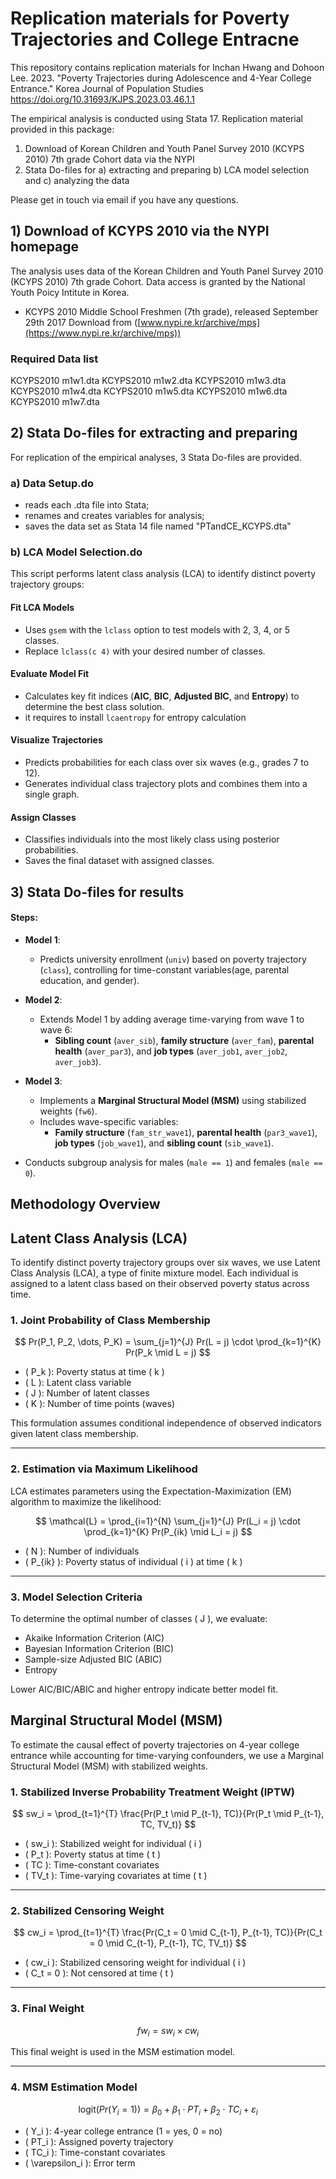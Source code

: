# Replication materials for Poverty Trajectories and College Entracne

This repository contains replication materials for Inchan Hwang and Dohoon Lee. 2023. "Poverty Trajectories during Adolescence and 4-Year College Entrance." Korea Journal of Population Studies https://doi.org/10.31693/KJPS.2023.03.46.1.1

The empirical analysis is conducted using Stata 17. Replication material provided in this package:

1. Download of Korean Children and Youth Panel Survey 2010 (KCYPS 2010) 7th grade Cohort data via the NYPI
2. Stata Do-files for a) extracting and preparing b) LCA model selection and c) analyzing the data

Please get in touch via email if you have any questions.

## 1) Download of KCYPS 2010 via the NYPI homepage

The analysis uses data of the Korean Children and Youth Panel Survey 2010 (KCYPS 2010) 7th grade Cohort. Data access is granted by the National Youth Poicy Intitute in Korea.

- KCYPS 2010 Middle School Freshmen (7th grade), released September 29th 2017
Download from ([www.nypi.re.kr/archive/mps](https://www.nypi.re.kr/archive/mps))

### Required Data list

KCYPS2010 m1w1.dta
KCYPS2010 m1w2.dta
KCYPS2010 m1w3.dta
KCYPS2010 m1w4.dta
KCYPS2010 m1w5.dta
KCYPS2010 m1w6.dta
KCYPS2010 m1w7.dta

## 2) Stata Do-files for extracting and preparing

For replication of the empirical analyses, 3 Stata Do-files are provided.

### a) Data Setup.do

- reads each .dta file into Stata;
- renames and creates variables for analysis;
- saves the data set as Stata 14 file named "PTandCE_KCYPS.dta"

### b) LCA Model Selection.do

This script performs latent class analysis (LCA) to identify distinct poverty trajectory groups:

#### Fit LCA Models
- Uses `gsem` with the `lclass` option to test models with 2, 3, 4, or 5 classes.
- Replace `lclass(c 4)` with your desired number of classes.

#### Evaluate Model Fit
- Calculates key fit indices (**AIC**, **BIC**, **Adjusted BIC**, and **Entropy**) to determine the best class solution.
- it requires to install `lcaentropy` for entropy calculation

#### Visualize Trajectories
- Predicts probabilities for each class over six waves (e.g., grades 7 to 12).
- Generates individual class trajectory plots and combines them into a single graph.

#### Assign Classes
- Classifies individuals into the most likely class using posterior probabilities.
- Saves the final dataset with assigned classes.

## 3) Stata Do-files for results

#### Steps:
- **Model 1**:  
  - Predicts university enrollment (`univ`) based on poverty trajectory (`class`), controlling for time-constant variables(age, parental education, and gender).

- **Model 2**:  
  - Extends Model 1 by adding average time-varying from wave 1 to wave 6:
    - **Sibling count** (`aver_sib`), **family structure** (`aver_fam`), **parental health** (`aver_par3`), and **job types** (`aver_job1`, `aver_job2`, `aver_job3`).

- **Model 3**:  
  - Implements a **Marginal Structural Model (MSM)** using stabilized weights (`fw6`).
  - Includes wave-specific variables:
    - **Family structure** (`fam_str_wave1`), **parental health** (`par3_wave1`), **job types** (`job_wave1`), and **sibling count** (`sib_wave1`).
  
- Conducts subgroup analysis for males (`male == 1`) and females (`male == 0`).


## Methodology Overview

## Latent Class Analysis (LCA)

To identify distinct poverty trajectory groups over six waves, we use Latent Class Analysis (LCA), a type of finite mixture model. Each individual is assigned to a latent class based on their observed poverty status across time.

### 1. Joint Probability of Class Membership

$$
Pr(P_1, P_2, \dots, P_K) = \sum_{j=1}^{J} Pr(L = j) \cdot \prod_{k=1}^{K} Pr(P_k \mid L = j)
$$

- \( P_k \): Poverty status at time \( k \)  
- \( L \): Latent class variable  
- \( J \): Number of latent classes  
- \( K \): Number of time points (waves)

This formulation assumes conditional independence of observed indicators given latent class membership.

---

### 2. Estimation via Maximum Likelihood

LCA estimates parameters using the Expectation-Maximization (EM) algorithm to maximize the likelihood:

$$
\mathcal{L} = \prod_{i=1}^{N} \sum_{j=1}^{J} Pr(L_i = j) \cdot \prod_{k=1}^{K} Pr(P_{ik} \mid L_i = j)
$$

- \( N \): Number of individuals  
- \( P_{ik} \): Poverty status of individual \( i \) at time \( k \)

---

### 3. Model Selection Criteria

To determine the optimal number of classes \( J \), we evaluate:

- Akaike Information Criterion (AIC)  
- Bayesian Information Criterion (BIC)  
- Sample-size Adjusted BIC (ABIC)  
- Entropy

Lower AIC/BIC/ABIC and higher entropy indicate better model fit.

## Marginal Structural Model (MSM)

To estimate the causal effect of poverty trajectories on 4-year college entrance while accounting for time-varying confounders, we use a Marginal Structural Model (MSM) with stabilized weights.

### 1. Stabilized Inverse Probability Treatment Weight (IPTW)

$$
sw_i = \prod_{t=1}^{T} \frac{Pr(P_t \mid P_{t-1}, TC)}{Pr(P_t \mid P_{t-1}, TC, TV_t)}
$$

- \( sw_i \): Stabilized weight for individual \( i \)  
- \( P_t \): Poverty status at time \( t \)  
- \( TC \): Time-constant covariates  
- \( TV_t \): Time-varying covariates at time \( t \)

---

### 2. Stabilized Censoring Weight

$$
cw_i = \prod_{t=1}^{T} \frac{Pr(C_t = 0 \mid C_{t-1}, P_{t-1}, TC)}{Pr(C_t = 0 \mid C_{t-1}, P_{t-1}, TC, TV_t)}
$$

- \( cw_i \): Stabilized censoring weight for individual \( i \)  
- \( C_t = 0 \): Not censored at time \( t \)

---

### 3. Final Weight

$$
fw_i = sw_i \times cw_i
$$

This final weight is used in the MSM estimation model.

---

### 4. MSM Estimation Model

$$
\text{logit}(Pr(Y_i = 1)) = \beta_0 + \beta_1 \cdot PT_i + \beta_2 \cdot TC_i + \varepsilon_i
$$

- \( Y_i \): 4-year college entrance (1 = yes, 0 = no)  
- \( PT_i \): Assigned poverty trajectory  
- \( TC_i \): Time-constant covariates  
- \( \varepsilon_i \): Error term










